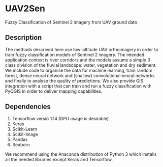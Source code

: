 # UAV2Sen
 Fuzzy Classification of Sentinel 2 imagery from UAV ground data
 
## Description
The methods descrived here use low-altitude UAV orthoimagery in order to train fuzzy classification models of Sentinel 2 imagery.  The intended application context is river corridors and the models assume a simple 3 class division of the fluvial landscape: water, vegetation and dry sediment.  We include code to organise the data for machine learning, train random forest, dense neural network and (shallow) convolutional neural networks and finally to analyse the quality of predictions.  We also provide GIS integration with a script that can train and run a fuzzy classification with PyQGIS in order to deliver mapping capabilities.  

## Dependencies
1. Tensorflow versio 1.14 (GPU usage is desirable)
2. Keras
3. Scikit-Learn
4. Scikit-Image
5. Pandas
6. Seaborn

We recommend using the Anaconda distribution of Python 3 which installs all the needed libraries except Keras and Tensorflow. 
